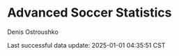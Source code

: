 # Advanced Soccer Statistics
Denis Ostroushko

<!-- gfm -->

Last successful data update: 2025-01-01 04:35:51 CST
